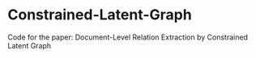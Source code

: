 # Constrained-Latent-Graph
Code for the paper: Document-Level Relation Extraction by Constrained Latent Graph
